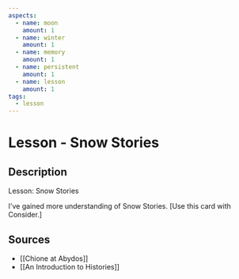 ```yaml
---
aspects: 
  - name: moon
    amount: 1
  - name: winter
    amount: 1
  - name: memory
    amount: 1
  - name: persistent
    amount: 1
  - name: lesson
    amount: 1
tags:
  - lesson
---
```


# Lesson - Snow Stories

## Description
Lesson: Snow Stories

I've gained more understanding of Snow Stories. [Use this card with Consider.]
## Sources
- [[Chione at Abydos]]
- [[An Introduction to Histories]]
